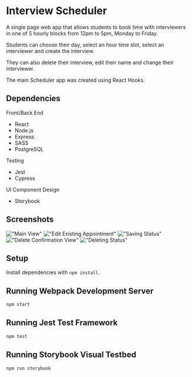 # Interview Scheduler

A single page web app that allows students to book time with interviewers in one of 5 hourly blocks from 12pm to 5pm, Monday to Friday.

Students can choose their day, select an hour time slot, select an interviewer and create the interview.

They can also delete their interview, edit their name and change their interviewer.

The main Scheduler app was created using React Hooks.

## Dependencies

Front/Back End

- React
- Node.js
- Express
- SASS
- PostgreSQL

Testing

- Jest
- Cypress

UI Component Design

- Storybook

## Screenshots

!["Main View"]()
!["Edit Existing Appointment"]()
!["Saving Status"]()
!["Delete Confirmation View"]()
!["Deleting Status"]()

## Setup

Install dependencies with `npm install`.

## Running Webpack Development Server

```sh
npm start
```

## Running Jest Test Framework

```sh
npm test
```

## Running Storybook Visual Testbed

```sh
npm run storybook
```
